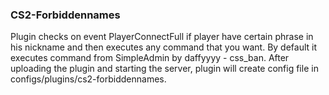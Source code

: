 ### CS2-Forbiddennames
Plugin checks on event PlayerConnectFull if player have certain phrase in his nickname and then executes any command that you want. By default it executes command from SimpleAdmin by daffyyyy - css_ban. After uploading the plugin and starting the server, plugin will create config file in configs/plugins/cs2-forbiddennames. 